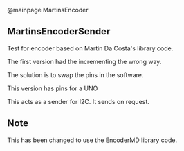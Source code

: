 @mainpage MartinsEncoder

## MartinsEncoderSender

Test for encoder based on Martin Da Costa's library code.

The first version had the incrementing the wrong way.

The solution is to swap the pins in the software.

This version has pins for a UNO

This acts as a sender for I2C. It sends on request.

## Note

This has been changed to use the EncoderMD library code.
